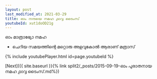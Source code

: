 ```yaml
---
layout: post
last_modified_at: 2021-03-29
title: ഓം നന്ദയെ നമഹ ൧൦൮ ടൈംസ്
youtubeId: xut1doOD21g
---
```

 
 
 ഓം മാത്രാഭ്യോ നമഹ 
 
 -  ചെറിയ സമയത്തിന്റെ മറ്റൊരു അളവുകോൽ ആരാണ് മത്രാസ് 
 
  
 
  
 
 
 
 
 
 


{% include youtubePlayer.html id=page.youtubeId %}
 
[Next]({{ site.baseurl }}{% link  split2/_posts/2015-09-19-ഓം പുരാതനായ നമഹ ൧൦൮ ടൈംസ്.md%})
 
